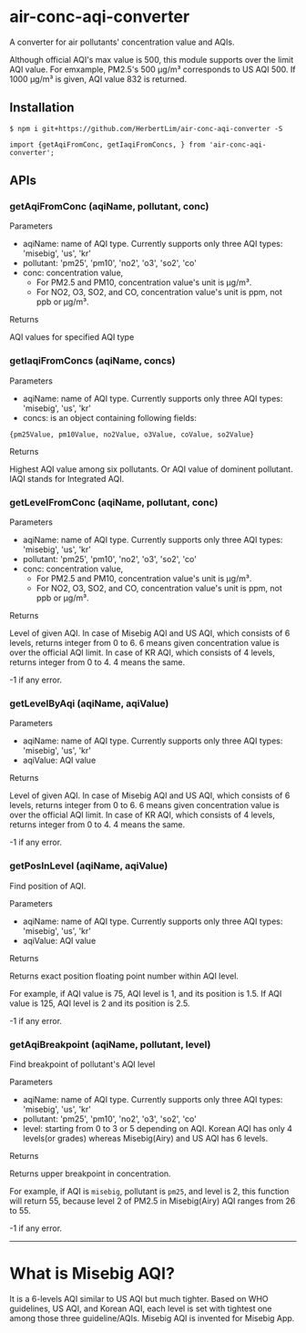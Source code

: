 # air-conc-aqi-converter
A converter for air pollutants' concentration value and AQIs.

Although official AQI's max value is 500, this module supports over the limit AQI value. For emxample, PM2.5's 500 µg/m³ corresponds to US AQI 500. If 1000 µg/m³ is given, AQI value 832 is returned. 

## Installation
```
$ npm i git+https://github.com/HerbertLim/air-conc-aqi-converter -S
```
```
import {getAqiFromConc, getIaqiFromConcs, } from 'air-conc-aqi-converter';
```

## APIs
### getAqiFromConc (aqiName, pollutant, conc)

Parameters
- aqiName: name of AQI type. Currently supports only three AQI types: 'misebig', 'us', 'kr'
- pollutant: 'pm25', 'pm10', 'no2', 'o3', 'so2', 'co'
- conc: concentration value, 
  - For PM2.5 and PM10, concentration value's unit is µg/m³.
  - For NO2, O3, SO2, and CO, concentration value's unit is ppm, not ppb or µg/m³.

Returns

AQI values for specified AQI type


### getIaqiFromConcs (aqiName, concs)

Parameters
- aqiName: name of AQI type. Currently supports only three AQI types: 'misebig', 'us', 'kr'
- concs: is an object containing following fields:

```
{pm25Value, pm10Value, no2Value, o3Value, coValue, so2Value}
```

Returns

Highest AQI value among six pollutants. Or AQI value of dominent pollutant. IAQI stands for Integrated AQI.

### getLevelFromConc (aqiName, pollutant, conc)

Parameters
- aqiName: name of AQI type. Currently supports only three AQI types: 'misebig', 'us', 'kr'
- pollutant: 'pm25', 'pm10', 'no2', 'o3', 'so2', 'co'
- conc: concentration value, 
  - For PM2.5 and PM10, concentration value's unit is µg/m³.
  - For NO2, O3, SO2, and CO, concentration value's unit is ppm, not ppb or µg/m³.

Returns

Level of given AQI. In case of Misebig AQI and US AQI, which consists of 6 levels, returns integer from 0 to 6. 6 means given concentration value is over the official AQI limit. In case of KR AQI, which consists of 4 levels, returns integer from 0 to 4. 4 means the same. 

-1 if any error.


### getLevelByAqi (aqiName, aqiValue) 

Parameters
- aqiName: name of AQI type. Currently supports only three AQI types: 'misebig', 'us', 'kr'
- aqiValue: AQI value

Returns

Level of given AQI. In case of Misebig AQI and US AQI, which consists of 6 levels, returns integer from 0 to 6. 6 means given concentration value is over the official AQI limit. In case of KR AQI, which consists of 4 levels, returns integer from 0 to 4. 4 means the same. 

-1 if any error.


### getPosInLevel (aqiName, aqiValue)

Find position of AQI.

Parameters
- aqiName: name of AQI type. Currently supports only three AQI types: 'misebig', 'us', 'kr'
- aqiValue: AQI value

Returns

Returns exact position floating point number within AQI level. 

For example, if AQI value is 75, AQI level is 1, and its position is 1.5. If AQI value is 125, AQI level is 2 and its position is 2.5.

-1 if any error.

### getAqiBreakpoint (aqiName, pollutant, level)
Find breakpoint of pollutant's AQI level

Parameters
- aqiName: name of AQI type. Currently supports only three AQI types: 'misebig', 'us', 'kr'
- pollutant: 'pm25', 'pm10', 'no2', 'o3', 'so2', 'co'
- level: starting from 0 to 3 or 5 depending on AQI. Korean AQI has only 4 levels(or grades) whereas Misebig(Airy) and US AQI has 6 levels.

Returns

Returns upper breakpoint in concentration.

For example, if AQI is `misebig`, pollutant is `pm25`, and level is 2, this function will return 55, because level 2 of PM2.5 in Misebig(Airy) AQI ranges from 26 to 55.

-1 if any error.

---

# What is Misebig AQI?
It is a 6-levels AQI similar to US AQI but much tighter. Based on WHO guidelines, US AQI, and Korean AQI, each level is set with tightest one among those three guideline/AQIs. Misebig AQI is invented for Misebig App.


